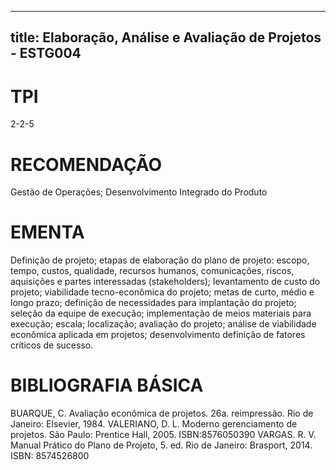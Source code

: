 
---
title: Elaboração, Análise e Avaliação de Projetos - ESTG004 
---

# TPI

2-2-5

# RECOMENDAÇÃO

Gestão de Operações; Desenvolvimento Integrado do Produto

# EMENTA

Definição de projeto; etapas de elaboração do plano de projeto: escopo, tempo, custos, qualidade, recursos humanos, comunicações, riscos, aquisições e partes interessadas (stakeholders); levantamento de custo do projeto; viabilidade tecno-econômica do projeto; metas de curto, médio e longo prazo; definição de necessidades para implantação do projeto; seleção da equipe de execução; implementação de meios materiais para execução; escala; localização; avaliação do projeto; análise de viabilidade econômica aplicada em projetos; desenvolvimento definição de fatores críticos de sucesso.

# BIBLIOGRAFIA BÁSICA

BUARQUE, C. Avaliação econômica de projetos. 26a. reimpressão. Rio de Janeiro: Elsevier, 1984.
VALERIANO, D. L. Moderno gerenciamento de projetos. São Paulo: Prentice Hall, 2005. ISBN:8576050390
VARGAS. R. V. Manual Prático do Plano de Projeto, 5. ed. Rio de Janeiro: Brasport, 2014. ISBN: 8574526800
        